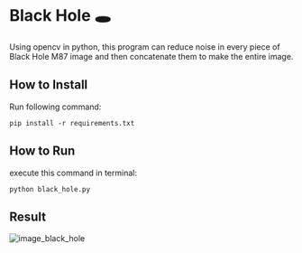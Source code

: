 # Black Hole 🕳
Using opencv in python, this program can reduce noise in every piece of Black Hole M87 image and then concatenate them to make the entire image.

## How to Install
Run following command:
```
pip install -r requirements.txt
```

## How to Run
execute this command in terminal:
```
python black_hole.py
```

## Result
![image_black_hole](https://github.com/user-attachments/assets/ae955dfc-3df9-4f56-8d69-fc482afe55f7)
